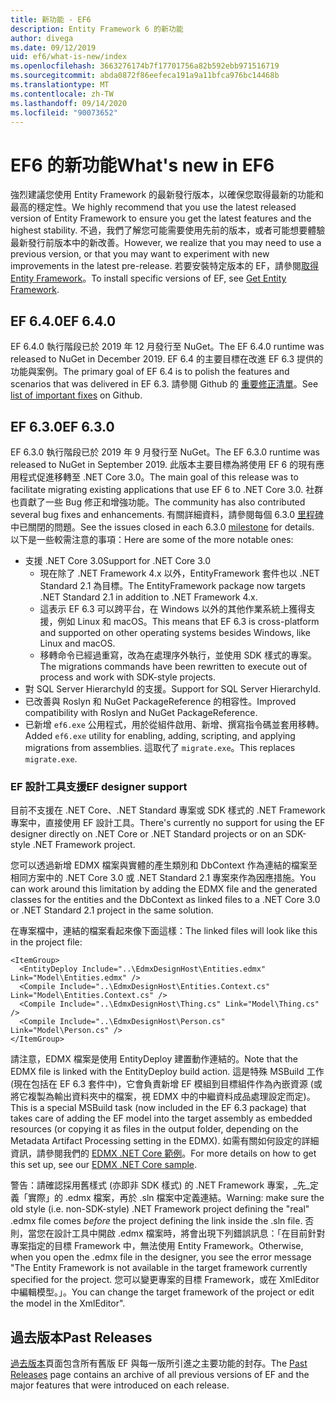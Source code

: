 ```yaml
---
title: 新功能 - EF6
description: Entity Framework 6 的新功能
author: divega
ms.date: 09/12/2019
uid: ef6/what-is-new/index
ms.openlocfilehash: 3663276174b7f17701756a82b592ebb971516719
ms.sourcegitcommit: abda0872f86eefeca191a9a11bfca976bc14468b
ms.translationtype: MT
ms.contentlocale: zh-TW
ms.lasthandoff: 09/14/2020
ms.locfileid: "90073652"
---
```

# <a name="whats-new-in-ef6"></a><span data-ttu-id="531d5-103">EF6 的新功能</span><span class="sxs-lookup"><span data-stu-id="531d5-103">What's new in EF6</span></span>

<span data-ttu-id="531d5-104">強烈建議您使用 Entity Framework 的最新發行版本，以確保您取得最新的功能和最高的穩定性。</span><span class="sxs-lookup"><span data-stu-id="531d5-104">We highly recommend that you use the latest released version of Entity Framework to ensure you get the latest features and the highest stability.</span></span>
<span data-ttu-id="531d5-105">不過，我們了解您可能需要使用先前的版本，或者可能想要體驗最新發行前版本中的新改善。</span><span class="sxs-lookup"><span data-stu-id="531d5-105">However, we realize that you may need to use a previous version, or that you may want to experiment with new improvements in the latest pre-release.</span></span>
<span data-ttu-id="531d5-106">若要安裝特定版本的 EF，請參閱[取得 Entity Framework](xref:ef6/fundamentals/install)。</span><span class="sxs-lookup"><span data-stu-id="531d5-106">To install specific versions of EF, see [Get Entity Framework](xref:ef6/fundamentals/install).</span></span>

## <a name="ef-640"></a><span data-ttu-id="531d5-107">EF 6.4.0</span><span class="sxs-lookup"><span data-stu-id="531d5-107">EF 6.4.0</span></span>

<span data-ttu-id="531d5-108">EF 6.4.0 執行階段已於 2019 年 12 月發行至 NuGet。</span><span class="sxs-lookup"><span data-stu-id="531d5-108">The EF 6.4.0 runtime was released to NuGet in December  2019.</span></span> <span data-ttu-id="531d5-109">EF 6.4 的主要目標在改進 EF 6.3 提供的功能與案例。</span><span class="sxs-lookup"><span data-stu-id="531d5-109">The primary goal of EF 6.4 is to polish the features and scenarios that was delivered in EF 6.3.</span></span> <span data-ttu-id="531d5-110">請參閱 Github 的 [重要修正清單](https://github.com/dotnet/ef6/milestone/14?closed=1)。</span><span class="sxs-lookup"><span data-stu-id="531d5-110">See [list of important fixes](https://github.com/dotnet/ef6/milestone/14?closed=1) on Github.</span></span>

## <a name="ef-630"></a><span data-ttu-id="531d5-111">EF 6.3.0</span><span class="sxs-lookup"><span data-stu-id="531d5-111">EF 6.3.0</span></span>

<span data-ttu-id="531d5-112">EF 6.3.0 執行階段已於 2019 年 9 月發行至 NuGet。</span><span class="sxs-lookup"><span data-stu-id="531d5-112">The EF 6.3.0 runtime was released to NuGet in September 2019.</span></span> <span data-ttu-id="531d5-113">此版本主要目標為將使用 EF 6 的現有應用程式促進移轉至 .NET Core 3.0。</span><span class="sxs-lookup"><span data-stu-id="531d5-113">The main goal of this release was to facilitate migrating existing applications that use EF 6 to .NET Core 3.0.</span></span> <span data-ttu-id="531d5-114">社群也貢獻了一些 Bug 修正和增強功能。</span><span class="sxs-lookup"><span data-stu-id="531d5-114">The community has also contributed several bug fixes and enhancements.</span></span> <span data-ttu-id="531d5-115">有關詳細資料，請參閱每個 6.3.0 [里程碑](https://github.com/aspnet/EntityFramework6/milestones?state=closed)中已關閉的問題。</span><span class="sxs-lookup"><span data-stu-id="531d5-115">See the issues closed in each 6.3.0 [milestone](https://github.com/aspnet/EntityFramework6/milestones?state=closed) for details.</span></span> <span data-ttu-id="531d5-116">以下是一些較需注意的事項：</span><span class="sxs-lookup"><span data-stu-id="531d5-116">Here are some of the more notable ones:</span></span>

- <span data-ttu-id="531d5-117">支援 .NET Core 3.0</span><span class="sxs-lookup"><span data-stu-id="531d5-117">Support for .NET Core 3.0</span></span>
  - <span data-ttu-id="531d5-118">現在除了 .NET Framework 4.x 以外，EntityFramework 套件也以 .NET Standard 2.1 為目標。</span><span class="sxs-lookup"><span data-stu-id="531d5-118">The EntityFramework package now targets .NET Standard 2.1 in addition to .NET Framework 4.x.</span></span>
  - <span data-ttu-id="531d5-119">這表示 EF 6.3 可以跨平台，在 Windows 以外的其他作業系統上獲得支援，例如 Linux 和 macOS。</span><span class="sxs-lookup"><span data-stu-id="531d5-119">This means that EF 6.3 is cross-platform and supported on other operating systems besides Windows, like Linux and macOS.</span></span>
  - <span data-ttu-id="531d5-120">移轉命令已經過重寫，改為在處理序外執行，並使用 SDK 樣式的專案。</span><span class="sxs-lookup"><span data-stu-id="531d5-120">The migrations commands have been rewritten to execute out of process and work with SDK-style projects.</span></span>
- <span data-ttu-id="531d5-121">對 SQL Server HierarchyId 的支援。</span><span class="sxs-lookup"><span data-stu-id="531d5-121">Support for SQL Server HierarchyId.</span></span>
- <span data-ttu-id="531d5-122">已改善與 Roslyn 和 NuGet PackageReference 的相容性。</span><span class="sxs-lookup"><span data-stu-id="531d5-122">Improved compatibility with Roslyn and NuGet PackageReference.</span></span>
- <span data-ttu-id="531d5-123">已新增 `ef6.exe` 公用程式，用於從組件啟用、新增、撰寫指令碼並套用移轉。</span><span class="sxs-lookup"><span data-stu-id="531d5-123">Added `ef6.exe` utility for enabling, adding, scripting, and applying migrations from assemblies.</span></span> <span data-ttu-id="531d5-124">這取代了 `migrate.exe`。</span><span class="sxs-lookup"><span data-stu-id="531d5-124">This replaces `migrate.exe`.</span></span>

### <a name="ef-designer-support"></a><span data-ttu-id="531d5-125">EF 設計工具支援</span><span class="sxs-lookup"><span data-stu-id="531d5-125">EF designer support</span></span>

<span data-ttu-id="531d5-126">目前不支援在 .NET Core、.NET Standard 專案或 SDK 樣式的 .NET Framework 專案中，直接使用 EF 設計工具。</span><span class="sxs-lookup"><span data-stu-id="531d5-126">There's currently no support for using the EF designer directly on .NET Core or .NET Standard projects or on an SDK-style .NET Framework project.</span></span> 

<span data-ttu-id="531d5-127">您可以透過新增 EDMX 檔案與實體的產生類別和 DbContext 作為連結的檔案至相同方案中的 .NET Core 3.0 或 .NET Standard 2.1 專案來作為因應措施。</span><span class="sxs-lookup"><span data-stu-id="531d5-127">You can work around this limitation by adding the EDMX file and the generated classes for the entities and the DbContext as linked files to a .NET Core 3.0 or .NET Standard 2.1 project in the same solution.</span></span>

<span data-ttu-id="531d5-128">在專案檔中，連結的檔案看起來像下面這樣：</span><span class="sxs-lookup"><span data-stu-id="531d5-128">The linked files will look like this in the project file:</span></span>

``` csproj 
<ItemGroup>
  <EntityDeploy Include="..\EdmxDesignHost\Entities.edmx" Link="Model\Entities.edmx" />
  <Compile Include="..\EdmxDesignHost\Entities.Context.cs" Link="Model\Entities.Context.cs" />
  <Compile Include="..\EdmxDesignHost\Thing.cs" Link="Model\Thing.cs" />
  <Compile Include="..\EdmxDesignHost\Person.cs" Link="Model\Person.cs" />
</ItemGroup>
```

<span data-ttu-id="531d5-129">請注意，EDMX 檔案是使用 EntityDeploy 建置動作連結的。</span><span class="sxs-lookup"><span data-stu-id="531d5-129">Note that the EDMX file is linked with the EntityDeploy build action.</span></span> <span data-ttu-id="531d5-130">這是特殊 MSBuild 工作 (現在包括在 EF 6.3 套件中)，它會負責新增 EF 模組到目標組件作為內嵌資源 (或將它複製為輸出資料夾中的檔案，視 EDMX 中的中繼資料成品處理設定而定)。</span><span class="sxs-lookup"><span data-stu-id="531d5-130">This is a special MSBuild task (now included in the EF 6.3 package) that takes care of adding the EF model into the target assembly as embedded resources (or copying it as files in the output folder, depending on the Metadata Artifact Processing setting in the EDMX).</span></span> <span data-ttu-id="531d5-131">如需有關如何設定的詳細資訊，請參閱我們的 [EDMX .NET Core 範例](https://aka.ms/EdmxDotNetCoreSample)。</span><span class="sxs-lookup"><span data-stu-id="531d5-131">For more details on how to get this set up, see our [EDMX .NET Core sample](https://aka.ms/EdmxDotNetCoreSample).</span></span>

<span data-ttu-id="531d5-132">警告：請確認採用舊樣式 (亦即非 SDK 樣式) 的 .NET Framework 專案，_先_定義「實際」的 .edmx 檔案，再於 .sln 檔案中定義連結。</span><span class="sxs-lookup"><span data-stu-id="531d5-132">Warning: make sure the old style (i.e. non-SDK-style) .NET Framework project defining the "real" .edmx file comes _before_ the project defining the link inside the .sln file.</span></span> <span data-ttu-id="531d5-133">否則，當您在設計工具中開啟 .edmx 檔案時，將會出現下列錯誤訊息：「在目前針對專案指定的目標 Framework 中，無法使用 Entity Framework。</span><span class="sxs-lookup"><span data-stu-id="531d5-133">Otherwise, when you open the .edmx file in the designer, you see the error message "The Entity Framework is not available in the target framework currently specified for the project.</span></span> <span data-ttu-id="531d5-134">您可以變更專案的目標 Framework，或在 XmlEditor 中編輯模型。」。</span><span class="sxs-lookup"><span data-stu-id="531d5-134">You can change the target framework of the project or edit the model in the XmlEditor".</span></span>

## <a name="past-releases"></a><span data-ttu-id="531d5-135">過去版本</span><span class="sxs-lookup"><span data-stu-id="531d5-135">Past Releases</span></span>

<span data-ttu-id="531d5-136">[過去版本](xref:ef6/what-is-new/past-releases)頁面包含所有舊版 EF 與每一版所引進之主要功能的封存。</span><span class="sxs-lookup"><span data-stu-id="531d5-136">The [Past Releases](xref:ef6/what-is-new/past-releases) page contains an archive of all previous versions of EF and the major features that were introduced on each release.</span></span>
